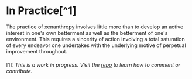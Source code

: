 # In Practice[^1]

The practice of xenanthropy involves little more than to develop an active interest in one's own betterment as well as the betterment of one's environment.  This requires a sincerity of action involving a total saturation of every endeavor one undertakes with the underlying motive of perpetual improvement throughout.

####

[1]: *This is a work in progress.  Visit the [repo](https://github.com/rapidExpedition/Xenanthropy) to learn how to comment or contribute.*
